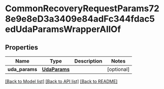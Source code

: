 # CommonRecoveryRequestParams728e9e8eD3a3409e84adFc344fdac5edUdaParamsWrapperAllOf


## Properties
Name | Type | Description | Notes
------------ | ------------- | ------------- | -------------
**uda_params** | [**UdaParams**](UdaParams.md) |  | [optional] 

[[Back to Model list]](../README.md#documentation-for-models) [[Back to API list]](../README.md#documentation-for-api-endpoints) [[Back to README]](../README.md)


